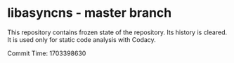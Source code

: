 # libasyncns - master branch

This repository contains frozen state of the repository.
Its history is cleared. It is used only for static code
analysis with Codacy.

Commit Time: 1703398630